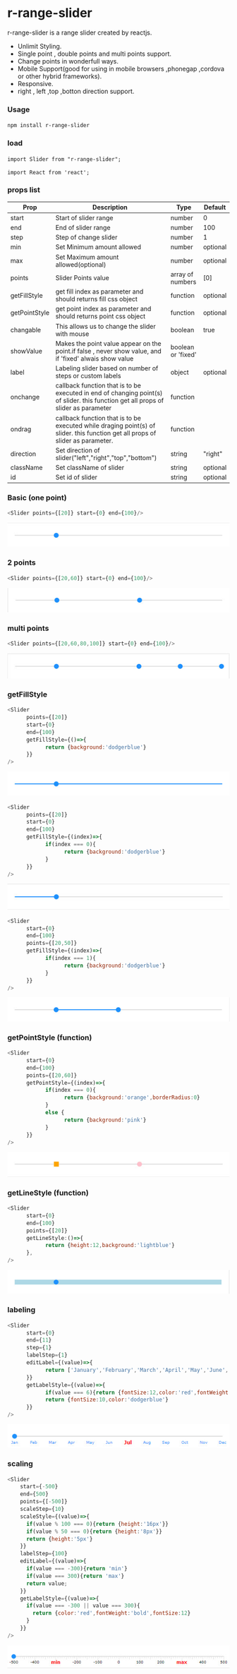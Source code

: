 
# r-range-slider <br>
r-range-slider is a range slider created by reactjs.
- Unlimit Styling.
- Single point , double points and multi points support. 
- Change points in wonderfull ways.
- Mobile Support(good for using in mobile browsers ,phonegap ,cordova or other hybrid frameworks).
- Responsive.
- right , left ,top ,botton direction support.


### Usage
```npm install r-range-slider``` <br/>

### load
```import Slider from "r-range-slider";```

```
import React from 'react';
```

### props list
Prop | Description | Type | Default
---- | ----------- | ---- | -------
start | Start of slider range | number | 0 
end | End of slider range | number | 100
step | Step of change slider | number | 1
min | Set Minimum amount allowed | number | optional
max | Set Maximum amount allowed(optional) | number | optional
points | Slider Points value | array of numbers| [0] 
getFillStyle | get fill index as parameter and should returns fill css object | function | optional
getPointStyle | get point index as parameter and should returns point css object | function | optional
changable | This allows us to change the slider with mouse | boolean | true
showValue | Makes the point value appear on the point.if false , never show value, and if 'fixed' alwais show value |boolean or 'fixed'
label | Labeling slider based on number of steps or custom labels | object | optional
onchange|callback function that is to be executed in end of changing point(s) of slider. this function get all props of slider as parameter|function
ondrag|callback function that is to be executed while draging point(s) of slider. this function get all props of slider as parameter.|function
direction|Set direction of slider("left","right","top","bottom")|string|"right"
className|Set className of slider|string|optional
id|Set id of slider|string|optional

### Basic (one point)
```javascript
<Slider points={[20]} start={0} end={100}/>
```
![alt text](/images/basic.jpg)
         
### 2 points
```javascript
<Slider points={[20,60]} start={0} end={100}/>
```
![alt text](/images/2-points.jpg)

### multi points
```javascript
<Slider points={[20,60,80,100]} start={0} end={100}/>
```
![alt text](/images/multi-points.jpg)

### getFillStyle
```javascript
<Slider 
      points={[20]} 
      start={0} 
      end={100}
      getFillStyle={()=>{
            return {background:'dodgerblue'}
      }}
/>
```
![alt text](/images/getfillstyle1.jpg)

```javascript
<Slider 
      points={[20]} 
      start={0} 
      end={100}
      getFillStyle={(index)=>{
            if(index === 0){
                  return {background:'dodgerblue'}
            }
      }}
/>
```
![alt text](/images/getfillstyle2.jpg)

```javascript
<Slider 
      start={0} 
      end={100}
      points={[20,50]}
      getFillStyle={(index)=>{
            if(index === 1){
                  return {background:'dodgerblue'}
            }
      }}
/>
```
![alt text](/images/getfillstyle3.jpg)

### getPointStyle (function)
```javascript
<Slider 
      start={0} 
      end={100}
      points={[20,60]}
      getPointStyle={(index)=>{
            if(index === 0){
                  return {background:'orange',borderRadius:0}
            }
            else {
                  return {background:'pink'}
            }
      }}
/>
```
![alt text](/images/getpointstyle1.jpg)

### getLineStyle (function)
```javascript
<Slider 
      start={0} 
      end={100}
      points={[20]}
      getLineStyle:()=>{
            return {height:12,background:'lightblue'}
      },
/>
```
![alt text](/images/getlinestyle1.jpg)

### labeling
```javascript
<Slider 
      start={0}
      end={11}
      step={1}
      labelStep={1}
      editLabel={(value)=>{
            return ['January','February','March','April','May','June','July','August','September','October','November','December'][value].slice(0,3)
      }}
      getLabelStyle={(value)=>{
            if(value === 6){return {fontSize:12,color:'red',fontWeight:'bold'}}
            return {fontSize:10,color:'dodgerblue'}
      }}
/>
```
![alt text](/images/label1.jpg)
### scaling
```javascript
<Slider 
    start={-500}
    end={500}
    points={[-500]}
    scaleStep={10}
    scaleStyle={(value)=>{
      if(value % 100 === 0){return {height:'16px'}}
      if(value % 50 === 0){return {height:'8px'}}
      return {height:'5px'} 
    }}
    labelStep={100}
    editLabel={(value)=>{
      if(value === -300){return 'min'}
      if(value === 300){return 'max'}
      return value;      
    }}
    getLabelStyle={(value)=>{
      if(value === -300 || value === 300){
        return {color:'red',fontWeight:'bold',fontSize:12}
      }
    }}
/>
```
![alt text](/images/scale1.jpg)


